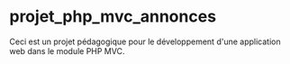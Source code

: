 # projet_php_mvc_annonces
Ceci est un projet pédagogique pour le développement d'une application web dans le module PHP MVC.
